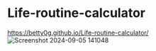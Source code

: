 # Life-routine-calculator
https://betty0g.github.io/Life-routine-calculator/
![Screenshot 2024-09-05 141048](https://github.com/user-attachments/assets/e387c687-8657-4d2e-8a4d-4c552568f57b)
